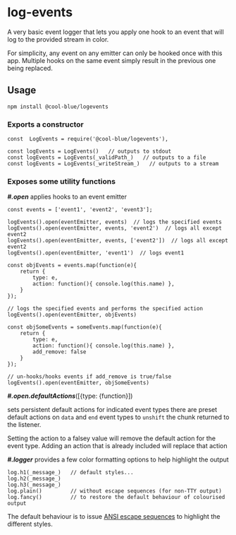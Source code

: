 # log-events

A very basic event logger that lets you apply one hook to an event that will log to the provided stream in color.

For simplicity, any event on any emitter can only be hooked once with this app.  Multiple hooks on the same event simply result in the previous one being replaced.

## Usage

`npm install @cool-blue/logevents`

### Exports a constructor
    const  LogEvents = require('@cool-blue/logevents'),
    
    const logEvents = LogEvents()   // outputs to stdout
    const logEvents = LogEvents(_validPath_)   // outputs to a file
    const logEvents = LogEvents(_writeStream_)   // outputs to a stream

### Exposes some utility functions

**_\#.open_** applies hooks to an event emitter

    const events = ['event1', 'event2', 'event3'];
    
    logEvents().open(eventEmitter, events)  // logs the specified events
    logEvents().open(eventEmitter, events, 'event2')  // logs all except event2
    logEvents().open(eventEmitter, events, ['event2'])  // logs all except event2
    logEvents().open(eventEmitter, 'event1')  // logs event1
    
    const objEvents = events.map(function(e){
        return {
            type: e,
            action: function(){ console.log(this.name) },
        }
    });
    
    // logs the specified events and performs the specified action
    logEvents().open(eventEmitter, objEvents)
    
    const objSomeEvents = someEvents.map(function(e){
        return {
            type: e,
            action: function(){ console.log(this.name) },
            add_remove: false
        }
    });
    
    // un-hooks/hooks events if add_remove is true/false
    logEvents().open(eventEmitter, objSomeEvents)

**_\#.open.defaultActions_**([{type: {function}])

  sets persistent default actions for indicated event types
  there are preset default actions on `data` and `end` event types to `unshift` the chunk returned to the listener.
    
  Setting the action to a falsey value will remove the default action for the event type.
  Adding an action that is already included will replace that action
  
**_\#.logger_** provides a few color formatting options to help highlight the output

    log.h1(_message_)   // default styles...
    log.h2(_message_)
    log.h3(_message_)
    log.plain()         // without escape sequences (for non-TTY output)
    log.fancy()         // to restore the default behaviour of colourised output
    
The default behaviour is to issue [ANSI escape sequences](http://ascii-table.com/ansi-escape-sequences.php) to highlight the different styles.

